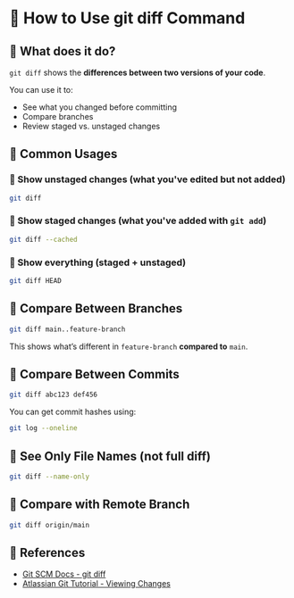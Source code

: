 # 💚 How to Use git diff Command

## 💛 What does it do?

`git diff` shows the **differences between two versions of your code**.

You can use it to:

- See what you changed before committing
- Compare branches
- Review staged vs. unstaged changes

## 💛 Common Usages

### 🤍 Show unstaged changes (what you've edited but not added)

```bash
git diff
```

### 🤍 Show staged changes (what you've added with `git add`)

```bash
git diff --cached
```

### 🤍 Show everything (staged + unstaged)

```bash
git diff HEAD
```

## 💛 Compare Between Branches

```bash
git diff main..feature-branch
```

This shows what’s different in `feature-branch` **compared to** `main`.

## 💛 Compare Between Commits

```bash
git diff abc123 def456
```

You can get commit hashes using:

```bash
git log --oneline
```

## 💛 See Only File Names (not full diff)

```bash
git diff --name-only
```

## 💛 Compare with Remote Branch

```bash
git diff origin/main
```

## 💛 References

- [Git SCM Docs - git diff](https://git-scm.com/docs/git-diff)
- [Atlassian Git Tutorial - Viewing Changes](https://www.atlassian.com/git/tutorials/saving-changes/git-diff)
